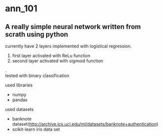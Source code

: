 # ann_101

## A really simple neural network written from scrath using python

currently have 2 layers implemented with logistical regression.

1. first layer activated with ReLu function
2. second layer activated with sigmoid function

.<br>tested with binary classification

used libraries

+ numpy
+ pandas

used datasets 
+ banknote dataset(http://archive.ics.uci.edu/ml/datasets/banknote+authentication)
+ scikit-learn iris data set
